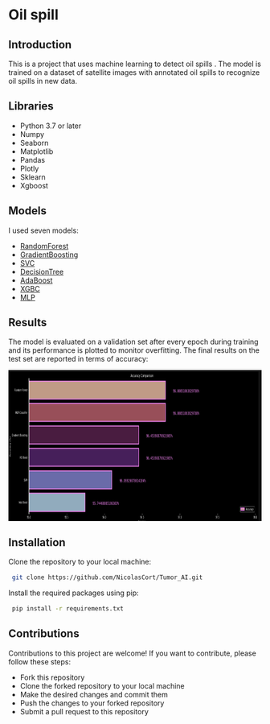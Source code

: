 # Oil spill

## Introduction

This is a project that uses machine learning to detect oil spills . The model is trained on a dataset of satellite images with annotated oil spills to recognize oil spills in new data.


## Libraries

- Python 3.7 or later
- Numpy
- Seaborn
- Matplotlib
- Pandas
- Plotly
- Sklearn
- Xgboost

## Models
I used seven models:

- [RandomForest](https://en.wikipedia.org/wiki/Random_forest)
- [GradientBoosting](https://en.wikipedia.org/wiki/Gradient_boosting)
- [SVC]( https://en.wikipedia.org/wiki/Support_vector_machine)
- [DecisionTree](https://en.wikipedia.org/wiki/Decision_tree)
- [AdaBoost](https://en.wikipedia.org/wiki/AdaBoost)
- [XGBC](https://en.wikipedia.org/wiki/XGBoost)
- [MLP](https://en.wikipedia.org/wiki/Multilayer_perceptron)


## Results

The model is evaluated on a validation set after every epoch during training and its performance is plotted to monitor overfitting. The final results on the test set are reported in terms of accuracy:

<p align="center">
  <img src="results.png" width="800" height="300" align="center"> 
</p>


## Installation

Clone the repository to your local machine:

```bash
 git clone https://github.com/NicolasCort/Tumor_AI.git

```
Install the required packages using pip:

```bash
 pip install -r requirements.txt


```

## Contributions
Contributions to this project are welcome! If you want to contribute, please follow these steps:

- Fork this repository
- Clone the forked repository to your local machine
- Make the desired changes and commit them
- Push the changes to your forked repository
- Submit a pull request to this repository

